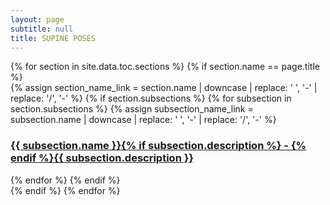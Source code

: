 ```yaml
---
layout: page
subtitle: null
title: SUPINE POSES
---
```


<div class="posts-list text-center">
  {% for section in site.data.toc.sections %}
  {% if section.name == page.title %}
  <article class="post-preview">
    {% assign section_name_link = section.name | downcase | replace: ' ', '-' | replace: '/', '-' %}
      {% if section.subsections %}
      {% for subsection in section.subsections %}
      {% assign subsection_name_link = subsection.name | downcase | replace: ' ', '-' | replace: '/', '-' %}
      <a href="/pages/{{ section_name_link }}/{{ subsection_name_link }}">
          <!-- <h3 class="post-subtitle">{{ subsection.name }}{{ subsection.description }}</h3> -->
          <h3 class="post-subtitle">{{ subsection.name }}{% if subsection.description %} - {% endif %}{{ subsection.description }}</h3>
      </a>
      {% endfor %}
      {% endif %}
  </article>
  {% endif %}    
  {% endfor %}
</div>

